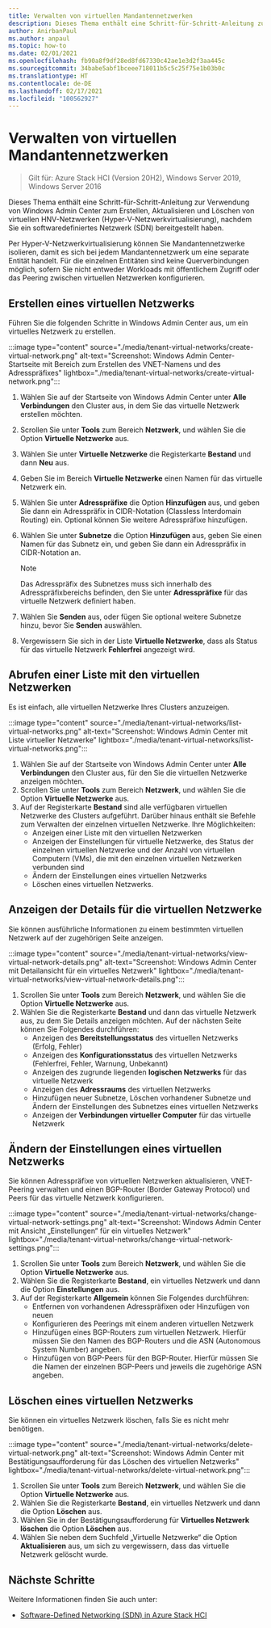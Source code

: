 ```yaml
---
title: Verwalten von virtuellen Mandantennetzwerken
description: Dieses Thema enthält eine Schritt-für-Schritt-Anleitung zur Verwendung von Windows Admin Center zum Erstellen, Aktualisieren und Löschen von virtuellen HNV-Netzwerken (Hyper-V-Netzwerkvirtualisierung), nachdem Sie ein softwaredefiniertes Netzwerk (SDN) bereitgestellt haben.
author: AnirbanPaul
ms.author: anpaul
ms.topic: how-to
ms.date: 02/01/2021
ms.openlocfilehash: fb90a8f9df28ed8fd67330c42ae1e3d2f3aa445c
ms.sourcegitcommit: 34babe5abf1bceee718011b5c5c25f75e1b03b0c
ms.translationtype: HT
ms.contentlocale: de-DE
ms.lasthandoff: 02/17/2021
ms.locfileid: "100562927"
---
```

# <a name="manage-tenant-virtual-networks"></a>Verwalten von virtuellen Mandantennetzwerken

>Gilt für: Azure Stack HCI (Version 20H2), Windows Server 2019, Windows Server 2016

Dieses Thema enthält eine Schritt-für-Schritt-Anleitung zur Verwendung von Windows Admin Center zum Erstellen, Aktualisieren und Löschen von virtuellen HNV-Netzwerken (Hyper-V-Netzwerkvirtualisierung), nachdem Sie ein softwaredefiniertes Netzwerk (SDN) bereitgestellt haben.

Per Hyper-V-Netzwerkvirtualisierung können Sie Mandantennetzwerke isolieren, damit es sich bei jedem Mandantennetzwerk um eine separate Entität handelt. Für die einzelnen Entitäten sind keine Querverbindungen möglich, sofern Sie nicht entweder Workloads mit öffentlichem Zugriff oder das Peering zwischen virtuellen Netzwerken konfigurieren.

## <a name="create-a-virtual-network"></a>Erstellen eines virtuellen Netzwerks
Führen Sie die folgenden Schritte in Windows Admin Center aus, um ein virtuelles Netzwerk zu erstellen.

:::image type="content" source="./media/tenant-virtual-networks/create-virtual-network.png" alt-text="Screenshot: Windows Admin Center-Startseite mit Bereich zum Erstellen des VNET-Namens und des Adresspräfixes" lightbox="./media/tenant-virtual-networks/create-virtual-network.png":::

1. Wählen Sie auf der Startseite von Windows Admin Center unter **Alle Verbindungen** den Cluster aus, in dem Sie das virtuelle Netzwerk erstellen möchten.
1. Scrollen Sie unter **Tools** zum Bereich **Netzwerk**, und wählen Sie die Option **Virtuelle Netzwerke** aus.
1. Wählen Sie unter **Virtuelle Netzwerke** die Registerkarte **Bestand** und dann **Neu** aus.
1. Geben Sie im Bereich **Virtuelle Netzwerke** einen Namen für das virtuelle Netzwerk ein.
1. Wählen Sie unter **Adresspräfixe** die Option **Hinzufügen** aus, und geben Sie dann ein Adresspräfix in CIDR-Notation (Classless Interdomain Routing) ein. Optional können Sie weitere Adresspräfixe hinzufügen.
1. Wählen Sie unter **Subnetze** die Option **Hinzufügen** aus, geben Sie einen Namen für das Subnetz ein, und geben Sie dann ein Adresspräfix in CIDR-Notation an.

   >[!NOTE]
   > Das Adresspräfix des Subnetzes muss sich innerhalb des Adresspräfixbereichs befinden, den Sie unter **Adresspräfixe** für das virtuelle Netzwerk definiert haben.

1. Wählen Sie **Senden** aus, oder fügen Sie optional weitere Subnetze hinzu, bevor Sie **Senden** auswählen.
1. Vergewissern Sie sich in der Liste **Virtuelle Netzwerke**, dass als Status für das virtuelle Netzwerk **Fehlerfrei** angezeigt wird.

## <a name="get-a-list-of-virtual-networks"></a>Abrufen einer Liste mit den virtuellen Netzwerken
Es ist einfach, alle virtuellen Netzwerke Ihres Clusters anzuzeigen.

:::image type="content" source="./media/tenant-virtual-networks/list-virtual-networks.png" alt-text="Screenshot: Windows Admin Center mit Liste virtueller Netzwerke" lightbox="./media/tenant-virtual-networks/list-virtual-networks.png":::

1. Wählen Sie auf der Startseite von Windows Admin Center unter **Alle Verbindungen** den Cluster aus, für den Sie die virtuellen Netzwerke anzeigen möchten.
1. Scrollen Sie unter **Tools** zum Bereich **Netzwerk**, und wählen Sie die Option **Virtuelle Netzwerke** aus.
1. Auf der Registerkarte **Bestand** sind alle verfügbaren virtuellen Netzwerke des Clusters aufgeführt. Darüber hinaus enthält sie Befehle zum Verwalten der einzelnen virtuellen Netzwerke. Ihre Möglichkeiten:
    - Anzeigen einer Liste mit den virtuellen Netzwerken
    - Anzeigen der Einstellungen für virtuelle Netzwerke, des Status der einzelnen virtuellen Netzwerke und der Anzahl von virtuellen Computern (VMs), die mit den einzelnen virtuellen Netzwerken verbunden sind
    - Ändern der Einstellungen eines virtuellen Netzwerks
    - Löschen eines virtuellen Netzwerks.

## <a name="view-virtual-network-details"></a>Anzeigen der Details für die virtuellen Netzwerke
Sie können ausführliche Informationen zu einem bestimmten virtuellen Netzwerk auf der zugehörigen Seite anzeigen.

:::image type="content" source="./media/tenant-virtual-networks/view-virtual-network-details.png" alt-text="Screenshot: Windows Admin Center mit Detailansicht für ein virtuelles Netzwerk" lightbox="./media/tenant-virtual-networks/view-virtual-network-details.png":::

1. Scrollen Sie unter **Tools** zum Bereich **Netzwerk**, und wählen Sie die Option **Virtuelle Netzwerke** aus.
1. Wählen Sie die Registerkarte **Bestand** und dann das virtuelle Netzwerk aus, zu dem Sie Details anzeigen möchten. Auf der nächsten Seite können Sie Folgendes durchführen:
    - Anzeigen des **Bereitstellungsstatus** des virtuellen Netzwerks (Erfolg, Fehler)
    - Anzeigen des **Konfigurationsstatus** des virtuellen Netzwerks (Fehlerfrei, Fehler, Warnung, Unbekannt)
    - Anzeigen des zugrunde liegenden **logischen Netzwerks** für das virtuelle Netzwerk
    - Anzeigen des **Adressraums** des virtuellen Netzwerks
    - Hinzufügen neuer Subnetze, Löschen vorhandener Subnetze und Ändern der Einstellungen des Subnetzes eines virtuellen Netzwerks
    - Anzeigen der **Verbindungen virtueller Computer** für das virtuelle Netzwerk

## <a name="change-virtual-network-settings"></a>Ändern der Einstellungen eines virtuellen Netzwerks
Sie können Adresspräfixe von virtuellen Netzwerken aktualisieren, VNET-Peering verwalten und einen BGP-Router (Border Gateway Protocol) und Peers für das virtuelle Netzwerk konfigurieren.

:::image type="content" source="./media/tenant-virtual-networks/change-virtual-network-settings.png" alt-text="Screenshot: Windows Admin Center mit Ansicht „Einstellungen“ für ein virtuelles Netzwerk" lightbox="./media/tenant-virtual-networks/change-virtual-network-settings.png":::

1. Scrollen Sie unter **Tools** zum Bereich **Netzwerk**, und wählen Sie die Option **Virtuelle Netzwerke** aus.
1. Wählen Sie die Registerkarte **Bestand**, ein virtuelles Netzwerk und dann die Option **Einstellungen** aus.
1. Auf der Registerkarte **Allgemein** können Sie Folgendes durchführen:
    - Entfernen von vorhandenen Adresspräfixen oder Hinzufügen von neuen
    - Konfigurieren des Peerings mit einem anderen virtuellen Netzwerk
    - Hinzufügen eines BGP-Routers zum virtuellen Netzwerk. Hierfür müssen Sie den Namen des BGP-Routers und die ASN (Autonomous System Number) angeben.
    - Hinzufügen von BGP-Peers für den BGP-Router. Hierfür müssen Sie die Namen der einzelnen BGP-Peers und jeweils die zugehörige ASN angeben.

## <a name="delete-a-virtual-network"></a>Löschen eines virtuellen Netzwerks
Sie können ein virtuelles Netzwerk löschen, falls Sie es nicht mehr benötigen.

:::image type="content" source="./media/tenant-virtual-networks/delete-virtual-network.png" alt-text="Screenshot: Windows Admin Center mit Bestätigungsaufforderung für das Löschen des virtuellen Netzwerks" lightbox="./media/tenant-virtual-networks/delete-virtual-network.png":::

1. Scrollen Sie unter **Tools** zum Bereich **Netzwerk**, und wählen Sie die Option **Virtuelle Netzwerke** aus.
1. Wählen Sie die Registerkarte **Bestand**, ein virtuelles Netzwerk und dann die Option **Löschen** aus.
1. Wählen Sie in der Bestätigungsaufforderung für **Virtuelles Netzwerk löschen** die Option **Löschen** aus.
1. Wählen Sie neben dem Suchfeld „Virtuelle Netzwerke“ die Option **Aktualisieren** aus, um sich zu vergewissern, dass das virtuelle Netzwerk gelöscht wurde.

## <a name="next-steps"></a>Nächste Schritte
Weitere Informationen finden Sie auch unter:
- [Software-Defined Networking (SDN) in Azure Stack HCI](../concepts/software-defined-networking.md)
